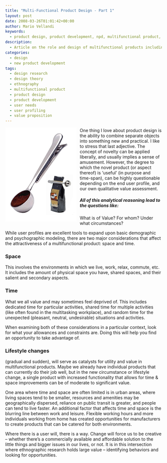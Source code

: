 ```yaml
---
title: "Multi-Functional Product Design - Part 1"
layout: post
date: 2008-03-26T01:01:42+00:00
author: Mario Vellandi
keywords:
  - product design, product development, npd, multifunctional product, design theory, user centered design, user needs, space, time
description:
  - Article on the role and design of multifunctional products including factors that affect their attractiveness to potential users -- space and time.
categories:
  - design
  - new product development
tags:
  - design research
  - design theory
  - ethnography
  - multifunctional product
  - product design
  - product development
  - user needs
  - user profiling
  - value proposition
---
```

<img style="margin:0 10px 0 0;" src="/images/2008/design-hybridspoonclip.jpg" alt="spoon clip" align="left" />One thing I love about product design is the ability to combine separate objects into something new and practical. I like to stress that last adjective. The concept of novelty can be applied liberally, and usually implies a sense of amusement. However, the degree to which the novel product (or aspect thereof) is &#8216;useful&#8217; (in purpose and time-span), can be highly questionable depending on the end user profile, and our own qualitative value assessment.

##### All of this analytical reasoning lead to the questions like:

What is of Value? For whom? Under what circumstances?

While user profiles are excellent tools to expand upon basic demographic and psychographic modeling, there are two major considerations that affect the attractiveness of a multifunctional product: space and time.

### Space

This involves the environments in which we live, work, relax, commute, etc. It includes the amount of physical space you have, shared spaces, and their salient and secondary aspects.

### Time

What we all value and may sometimes feel deprived of. This includes dedicated time for particular activities, shared time for multiple activities (like often found in the multitasking workplace), and random time for the unexpected (pleasant, neutral, undesirable) situations and activities.

When examining both of these considerations in a particular context, look for what your allowances and constraints are. Doing this will help you find an opportunity to take advantage of.

### Lifestyle changes

(gradual and sudden), will serve as catalysts for utility and value in multifunctional products. Maybe we already have individual products that can currently do their job well, but in the new circumstance or lifestyle change, a single product with increased functionality that allows for time & space improvements can be of moderate to significant value.

One area where time and space are often limited is in urban areas, where living spaces tend to be smaller, resources and amenities may be geographically dispersed, reliance on public transit is greater, and people can tend to live faster. An additional factor that affects time and space is the blurring line between work and leisure. Flexible working hours and more individuals working from home has created opportunities for manufacturers to create products that can be catered for both environments.

Where there is a user will, there is a way. Change will force us to be creative &#8211; whether there&#8217;s a commercially available and affordable solution to the little things and bigger issues in our lives, or not. It is in this intersection where ethnographic research holds large value &#8211; identifying behaviors and looking for opportunities.
